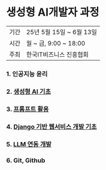 # 생성형 AI개발자 과정
<div align="right">
  <table>
    <tr>
      <td>기간</td>
      <td>25년 5월 15일 ~ 6월 13일</td>
    </tr>
    <tr>
      <td>시간</td>
      <td>월 ~ 금, 9:00 ~ 18:00</td>
    </tr>
    <tr>
      <td>주최</td>
      <td>한국IT비즈니스 진흥협회</td>
    </tr>    
  </table>
</div>

### 1. 인공지능 윤리
### 2. [생성형 AI 기초](https://github.com/doriver/1month-edu/tree/main/2.%20%EC%83%9D%EC%84%B1%ED%98%95%20AI%20%EA%B8%B0%EC%B4%88) 
### 3. [프롬프트 활용](https://github.com/doriver/1month-edu/tree/main/3.%20%ED%94%84%EB%A1%AC%ED%94%84%ED%8A%B8%20%ED%99%9C%EC%9A%A9) 
### 4. [Django 기반 웹서비스 개발 기초](https://github.com/doriver/1month-edu/tree/main/4.%20Django%20%EA%B8%B0%EB%B0%98%20%EC%9B%B9%EC%84%9C%EB%B9%84%EC%8A%A4%20%EA%B0%9C%EB%B0%9C%20%EA%B8%B0%EC%B4%88)
### 5. [LLM 연동 개발](https://github.com/doriver/1month-edu/tree/main/5.%20LLM%20%EC%97%B0%EB%8F%99%20%EA%B0%9C%EB%B0%9C)
### 6. Git, Github 
